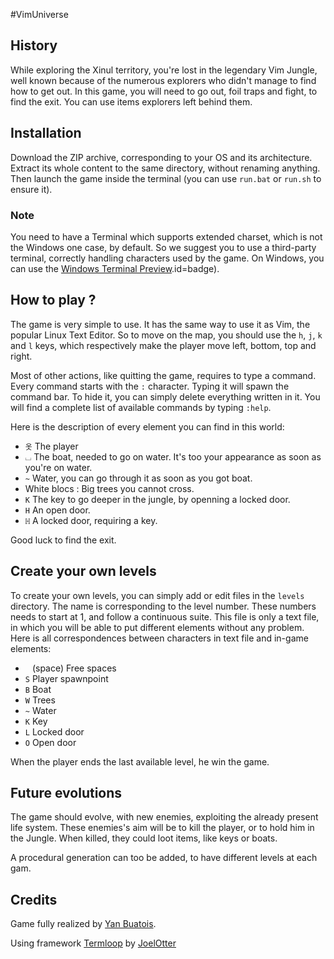 #VimUniverse
## History
While exploring the Xinul territory, you're lost in the legendary Vim Jungle, well known because of the numerous
explorers who didn't manage to find how to get out. In this game, you will need to go out, foil traps and fight, to find
the exit. You can use items explorers left behind them.

## Installation
Download the ZIP archive, corresponding to your OS and its architecture. Extract its whole content to the same directory,
without renaming anything. Then launch the game inside the terminal (you can use `run.bat` or `run.sh` to ensure it).

### Note
You need to have a Terminal which supports extended charset, which is not the Windows one case, by default.
So we suggest you to use a third-party terminal, correctly handling characters used by the game. On Windows, you can use
the [Windows Terminal Preview](https://www.microsoft.com/store/apps/9n0dx20hk701?cid=storebadge&ocid=badge).id=badge).

## How to play ?
The game is very simple to use. It has the same way to use it as Vim, the popular Linux Text Editor. So to move on the map,
you should use the `h`, `j`, `k` and `l` keys, which respectively make the player move left, bottom, top and right.

Most of other actions, like quitting the game, requires to type a command. Every command starts with the `:` character.
Typing it will spawn the command bar. To hide it, you can simply delete everything written in it. You will find a complete
list of available commands by typing `:help`.

Here is the description of every element you can find in this world:
* `옷` The player
* `⌴` The boat, needed to go on water. It's too your appearance as soon as you're on water.
* `~` Water, you can go through it as soon as you got boat.
* White blocs : Big trees you cannot cross.
* `K` The key to go deeper in the jungle, by openning a locked door.
* `H` An open door.
* `ℍ` A locked door, requiring a key.

Good luck to find the exit.

## Create your own levels
To create your own levels, you can simply add or edit files in the `levels` directory. The name is corresponding to the level number.
These numbers needs to start at 1, and follow a continuous suite. This file is only a text file, in which you will be able
to put different elements without any problem. Here is all correspondences between characters in text file and in-game elements:
* ` ` (space) Free spaces
* `S` Player spawnpoint
* `B` Boat
* `W` Trees
* `~` Water
* `K` Key
* `L` Locked door
* `O` Open door

When the player ends the last available level, he win the game.

## Future evolutions
The game should evolve, with new enemies, exploiting the already present life system. These enemies's aim will be to
kill the player, or to hold him in the Jungle. When killed, they could loot items, like keys or boats.

A procedural generation can too be added, to have different levels at each gam.

## Credits
Game fully realized by [Yan Buatois](https://github.com/yanbuatois).

Using framework [Termloop](https://github.com/JoelOtter/termloop) by [JoelOtter](https://github.com/JoelOtter)